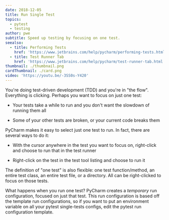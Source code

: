```yaml
---
date: 2018-12-05
title: Run Single Test
topics:
  - pytest
  - testing
author: pwe
subtitle: Speed up testing by focusing on one test.
seealso:
  - title: Performing Tests
    href: 'https://www.jetbrains.com/help/pycharm/performing-tests.html'
  - title: Test Runner Tab
    href: 'https://www.jetbrains.com/help/pycharm/test-runner-tab.html'
thumbnail: ./thumbnail.png
cardThumbnail: ./card.png
video: 'https://youtu.be/-3SS0s-Y420'
---
```


You're doing test-driven development (TDD) and you're in "the flow".
Everything is clicking. Perhaps you want to focus on just one test:

- Your tests take a while to run and you don't want the slowdown of
  running them all

- Some of your other tests are broken, or your current code breaks
  them

PyCharm makes it easy to select just one test to run. In fact, there
are several ways to do it:

- With the cursor anywhere in the test you want to focus on, right-click
  and choose to run that in the test runner

- Right-click on the test in the test tool listing and choose to
  run it

The definition of "one test" is also flexible: one test function/method,
an entire test class, an entire test file, or a directory. All can be
right-clicked to focus on those tests.

What happens when you run one test? PyCharm creates a _temporary_ run
configuration, focused on just that test. This run configuration is
based off the template run configurations, so if you want to put an
environment variable on all your pytest single-tests configs, edit the
pytest run configuration template.
